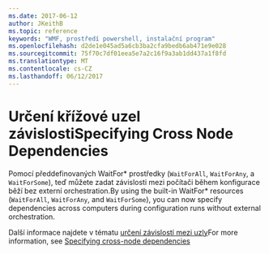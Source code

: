 ```yaml
---
ms.date: 2017-06-12
author: JKeithB
ms.topic: reference
keywords: "WMF, prostředí powershell, instalační program"
ms.openlocfilehash: d2de1e045ad5a6cb3ba2cfa9bedb6ab471e9e028
ms.sourcegitcommit: 75f70c7df01eea5e7a2c16f9a3ab1dd437a1f8fd
ms.translationtype: MT
ms.contentlocale: cs-CZ
ms.lasthandoff: 06/12/2017
---
```

# <a name="specifying-cross-node-dependencies"></a><span data-ttu-id="8f677-102">Určení křížové uzel závislosti</span><span class="sxs-lookup"><span data-stu-id="8f677-102">Specifying Cross Node Dependencies</span></span>

<span data-ttu-id="8f677-103">Pomocí předdefinovaných WaitFor\* prostředky (`WaitForAll`, `WaitForAny`, a `WaitForSome`), teď můžete zadat závislosti mezi počítači během konfigurace běží bez externí orchestration.</span><span class="sxs-lookup"><span data-stu-id="8f677-103">By using the built-in WaitFor\* resources (`WaitForAll`, `WaitForAny`, and `WaitForSome`), you can now specify dependencies across computers during configuration runs without external orchestration.</span></span> 

<span data-ttu-id="8f677-104">Další informace najdete v tématu [určení závislostí mezi uzly](https://msdn.microsoft.com/powershell/dsc/crossnodedependencies)</span><span class="sxs-lookup"><span data-stu-id="8f677-104">For more information, see [Specifying cross-node dependencies](https://msdn.microsoft.com/powershell/dsc/crossnodedependencies)</span></span>

